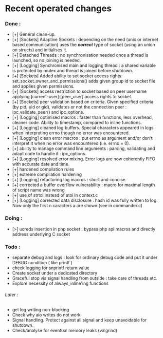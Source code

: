 # Recent operated changes

### Done :

- [+] General clean-up.
- [+] [Sockets] Adaptive Sockets : depending on the need (unix or internet based communication) uses the **_correct_** type of socket (using an union on structs) and initialises it.
- [+] Detached Threads : no synchronisation needed once a thread is launched, so no joining is needed.
- [+] [Logging] Synchronised main and logging thread : a shared variable is protected by mutex and thread is joined before shutdown.
- [+] [Sockets] Added ability to set socket access rights. set_socket_owner_and_permissions() adds given group id to socket file and applies given permissions.
- [+] [Sockets] access restriction to socket based on peer username applying [current-user]:[peer_user] access rights to socket.
- [+] [Sockets] peer validation based on criteria. Given specified criteria (by pid, uid or gid), validates or not the connection peer : ipc_validate_peer() and ipc_options.
- [+] [Logging] optimised macros : faster than functions, less overhead, cleaner code. Ability to timestamp, compared to inline functions.
- [+] [Logging] cleaned log buffers. Special characters appeared in logs when interpreting errno though no error was encountered.
- [+] [Logging] clean error macros : put errno as argument and/or don't interpret it when no error was encountered (i.e. errno = 0).
- [+] ability to manage command line arguments : parsing, validating and adapt code to handle it : ipc_options.
- [+] [Logging] resolved error mixing. Error logs are now coherently FIFO with accurate date and time.
- [+] hardened compilation rules
- [+] extreme compilation hardening
- [+] [Logging] refactoring log macros : short and concise.
- [+] corrected a buffer overflow vulnerability : macro for maximal length of script name was wrong
- [+] use of strtol instead of atoi in context.c
- [+] [Logging] corrected data disclosure : hash id was fully written to log. Now only the first n caracters a are shown (see in commander.c)

### Doing :

- [>] ucreds insertion in php socket : bypass php api macros and directly address underlying C socket

### Todo :

- separate debug and logs : look for ordinary debug code and put it under DEBUG condition ( like printf )
- check logging for snprintf return value
- Create socket under a dedicated directory
- Graceful stop via signal handling from outside : take care of threads etc.
- Explore necessity of always_inline'ing functions

###### Later :

- get log writing non-blocking
- Check why aio writes do not work
- Signal handling. Protect against all signal and keep unavoidable for shutdown.
- Check/analyse for eventual memory leaks (valgrind)
